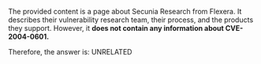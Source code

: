 The provided content is a page about Secunia Research from Flexera. It describes their vulnerability research team, their process, and the products they support. However, it **does not contain any information about CVE-2004-0601.**

Therefore, the answer is: UNRELATED